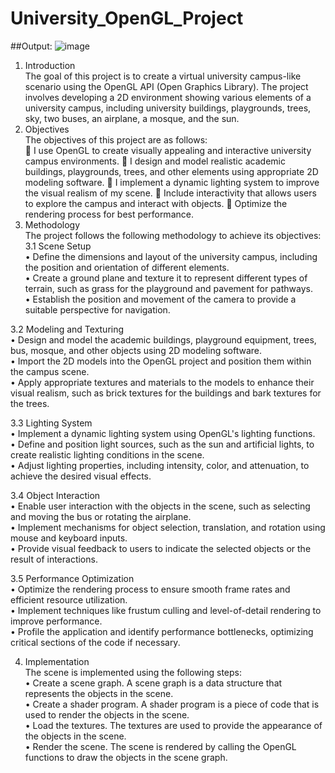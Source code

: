 # University_OpenGL_Project

##Output:
![image](https://github.com/rakib38324/University_OpenGL_Project/assets/108406603/2e359c01-cefe-4f23-889a-c9030615ffaf)

1. Introduction   
The goal of this project is to create a virtual university campus-like scenario using the OpenGL API (Open Graphics Library). The project involves developing a 2D environment showing various elements of a university campus, including university buildings, playgrounds, trees, sky, two buses, an airplane, a mosque, and the sun.   
2. Objectives   
The objectives of this project are as follows:  
	I use OpenGL to create visually appealing and interactive university campus environments.
	I design and model realistic academic buildings, playgrounds, trees, and other elements using appropriate 2D modeling software.
	I implement a dynamic lighting system to improve the visual realism of my scene.
	Include interactivity that allows users to explore the campus and interact with objects.
	Optimize the rendering process for best performance.    
3. Methodology   
The project follows the following methodology to achieve its objectives:  
3.1 Scene Setup  
•	Define the dimensions and layout of the university campus, including the position and orientation of different elements.  
•	Create a ground plane and texture it to represent different types of terrain, such as grass for the playground and pavement for pathways.  
•	Establish the position and movement of the camera to provide a suitable perspective for navigation.  
  
3.2 Modeling and Texturing  
•	Design and model the academic buildings, playground equipment, trees, bus, mosque, and other objects using 2D modeling software.  
•	Import the 2D models into the OpenGL project and position them within the campus scene.  
•	Apply appropriate textures and materials to the models to enhance their visual realism, such as brick textures for the buildings and bark textures for the trees.  
  
  
3.3 Lighting System  
•	Implement a dynamic lighting system using OpenGL's lighting functions.  
•	Define and position light sources, such as the sun and artificial lights, to create realistic lighting conditions in the scene.  
•	Adjust lighting properties, including intensity, color, and attenuation, to achieve the desired visual effects.  
  
3.4 Object Interaction  
•	Enable user interaction with the objects in the scene, such as selecting and moving the bus or rotating the airplane.  
•	Implement mechanisms for object selection, translation, and rotation using mouse and keyboard inputs.  
•	Provide visual feedback to users to indicate the selected objects or the result of interactions.  
  
3.5 Performance Optimization  
•	Optimize the rendering process to ensure smooth frame rates and efficient resource utilization.  
•	Implement techniques like frustum culling and level-of-detail rendering to improve performance.  
•	Profile the application and identify performance bottlenecks, optimizing critical sections of the code if necessary.  
  
4. Implementation  
The scene is implemented using the following steps:  
•	Create a scene graph. A scene graph is a data structure that represents the objects in the scene.  
•	Create a shader program. A shader program is a piece of code that is used to render the objects in the scene.  
•	Load the textures. The textures are used to provide the appearance of the objects in the scene.  
•	Render the scene. The scene is rendered by calling the OpenGL functions to draw the objects in the scene graph.  
